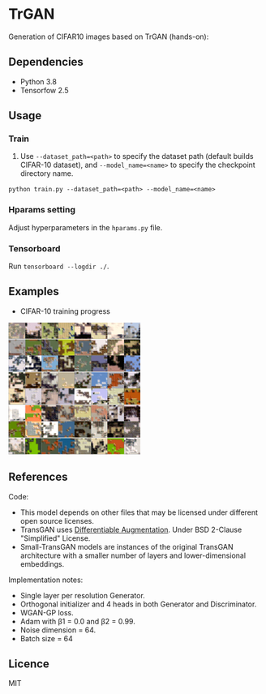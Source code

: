 # TrGAN

Generation of CIFAR10 images based on TrGAN (hands-on):

## Dependencies

- Python 3.8
- Tensorfow 2.5

## Usage

### Train

1. Use `--dataset_path=<path>` to specify the dataset path (default builds CIFAR-10 dataset), and `--model_name=<name>` to specify the checkpoint directory name.

```
python train.py --dataset_path=<path> --model_name=<name>
```

### Hparams setting

Adjust hyperparameters in the `hparams.py` file.

### Tensorboard

Run `tensorboard --logdir ./`.

## Examples

- CIFAR-10 training progress

![](images/transgan_samples.gif "TransGAN on CIFAR-10")

## References

Code:

- This model depends on other files that may be licensed under different open source licenses.
- TransGAN uses [Differentiable Augmentation](https://arxiv.org/abs/2006.10738). Under BSD 2-Clause "Simplified" License.
- Small-TransGAN models are instances of the original TransGAN architecture with a smaller number of layers and lower-dimensional embeddings.

Implementation notes:

- Single layer per resolution Generator.
- Orthogonal initializer and 4 heads in both Generator and Discriminator.
- WGAN-GP loss.
- Adam with β1 = 0.0 and β2 = 0.99.
- Noise dimension = 64.
- Batch size = 64

## Licence

MIT
